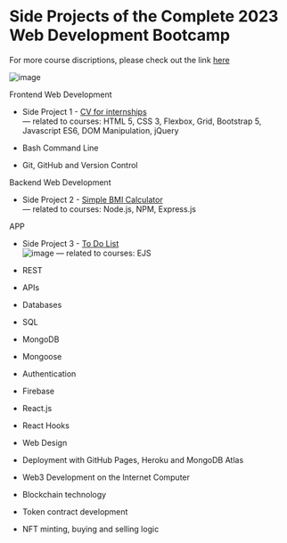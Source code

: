 # Side Projects of the Complete 2023 Web Development Bootcamp
For more course discriptions, please check out the link [here](https://www.udemy.com/course/the-complete-web-development-bootcamp/)

![image](https://user-images.githubusercontent.com/80885004/236389889-84ed8c57-e69f-428c-b5ea-fcaa222da50c.png)

Frontend Web Development
* Side Project 1 - [CV for internships](https://francescachen.github.io/theComplete2023WebDevelopmentBootcamp/internGremlinWorks/) <br>
— related to courses: HTML 5, CSS 3, Flexbox, Grid, Bootstrap 5, Javascript ES6, DOM Manipulation, jQuery

* Bash Command Line

* Git, GitHub and Version Control

Backend Web Development
* Side Project 2 - [Simple BMI Calculator](https://francescachen.github.io/theComplete2023WebDevelopmentBootcamp/simplebmicalculator/) <br>
— related to courses: Node.js, NPM, Express.js

APP
* Side Project 3 - [To Do List](https://github.com/Francescachen/theComplete2023WebDevelopmentBootcamp/tree/main/toDoListApp) <br>
![image](https://github.com/Francescachen/theComplete2023WebDevelopmentBootcamp/assets/80885004/3bfad405-b276-48a0-8542-e5d1efdcef54)
— related to courses: EJS

* REST

* APIs

* Databases

* SQL

* MongoDB

* Mongoose

* Authentication

* Firebase

* React.js

* React Hooks

* Web Design

* Deployment with GitHub Pages, Heroku and MongoDB Atlas

* Web3 Development on the Internet Computer

* Blockchain technology

* Token contract development

* NFT minting, buying and selling logic
